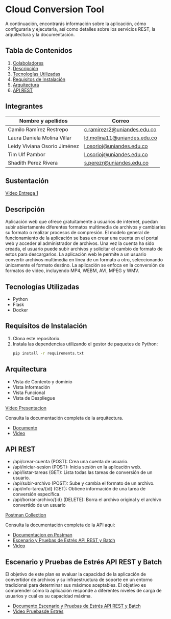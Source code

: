 # Cloud Conversion Tool
A continuación, encontrarás información sobre la aplicación, cómo configurarla y ejecutarla, así como detalles sobre los servicios REST, la arquitectura y la documentación.

## Tabla de Contenidos

1. [Colaboladores](#colaboladores)
2. [Descripción](#descripción)
3. [Tecnologías Utilizadas](#tecnologías-utilizadas)
4. [Requisitos de Instalación](#requisitos-de-instalación)
5. [Arquitectura](#arquitectura)
6. [API REST](#api-rest)

## Integrantes
| Nombre y apellidos | Correo|
| --- | --- |
| Camilo Ramírez Restrepo​ | c.ramirezr2@uniandes.edu.co |
| Laura Daniela Molina Villar​ | ld.molina11@uniandes.edu.co |
| Leidy Viviana Osorio Jiménez​ | l.osorioj@uniandes.edu.co |
| Tim Ulf Pambor | l.osorioj@uniandes.edu.co |
| Shadith Perez Rivera | s.perezr@uniandes.edu.co |

## Sustentación
[Video Entrega 1](https://uniandes-my.sharepoint.com/:v:/g/personal/ld_molina11_uniandes_edu_co/EVyhEdkcFvdHuasJB6z8HK8B3smzySw0qnnNRPWPndmBHg?nav=eyJyZWZlcnJhbEluZm8iOnsicmVmZXJyYWxBcHAiOiJPbmVEcml2ZUZvckJ1c2luZXNzIiwicmVmZXJyYWxBcHBQbGF0Zm9ybSI6IldlYiIsInJlZmVycmFsTW9kZSI6InZpZXciLCJyZWZlcnJhbFZpZXciOiJNeUZpbGVzTGlua0RpcmVjdCJ9fQ&e=8ZVKQh)

## Descripción
Aplicación web que ofrece gratuitamente a usuarios de internet, puedan subir abiertamente diferentes formatos multimedia de archivos y cambiarles su formato o realizar procesos de compresión. El modelo general de funcionamiento de la aplicación se basa en crear una cuenta en el portal web y acceder al administrador de archivos. Una vez la cuenta ha sido creada, el usuario puede subir archivos y solicitar el cambio de formato de estos para descargarlos. La aplicación web le permite a un usuario convertir archivos multimedia en línea de un formato a otro, seleccionando únicamente el formato destino. La aplicación se enfoca en la conversión de formatos de video, incluyendo MP4, WEBM, AVI, MPEG y WMV.

## Tecnologías Utilizadas

- Python
- Flask
- Docker

## Requisitos de Instalación

1. Clona este repositorio.
2. Instala las dependencias utilizando el gestor de paquetes de Python:
   ```bash
   pip install -r requirements.txt

## Arquitectura 
- Vista de Contexto y dominio​
- Vista Información​
- Vista Funcional
- Vista de Despliegue

[Video Presentacion](https://uniandes-my.sharepoint.com/:v:/g/personal/ld_molina11_uniandes_edu_co/EZXky1x7CAxBsCGKHg3t-jQBG-ErSnNLD5Bermb0M9LMTA?nav=eyJyZWZlcnJhbEluZm8iOnsicmVmZXJyYWxBcHAiOiJTdHJlYW1XZWJBcHAiLCJyZWZlcnJhbFZpZXciOiJTaGFyZURpYWxvZyIsInJlZmVycmFsQXBwUGxhdGZvcm0iOiJXZWIiLCJyZWZlcnJhbE1vZGUiOiJ2aWV3In19&e=jD1bpe)

Consulta la documentación completa de la arquitectura. 
- [Documento](Docs)
- [Video](https://uniandes-my.sharepoint.com/:v:/g/personal/ld_molina11_uniandes_edu_co/EQVFU8pj7rtPpH6xZ7xeNDwBo4eb3ASiZOXjZMw0Bhz1rw?nav=eyJyZWZlcnJhbEluZm8iOnsicmVmZXJyYWxBcHAiOiJTdHJlYW1XZWJBcHAiLCJyZWZlcnJhbFZpZXciOiJTaGFyZURpYWxvZyIsInJlZmVycmFsQXBwUGxhdGZvcm0iOiJXZWIiLCJyZWZlcnJhbE1vZGUiOiJ2aWV3In19&e=k4icLV)

## API REST
- /api/crear-cuenta (POST): Crea una cuenta de usuario.
- /api/iniciar-sesion (POST): Inicia sesión en la aplicación web.
- /api/listar-tareas (GET): Lista todas las tareas de conversión de un usuario.
- /api/subir-archivo (POST): Sube y cambia el formato de un archivo.
- /api/info-tarea/{id} (GET): Obtiene información de una tarea de conversión específica.
- /api/borrar-archivo/{id} (DELETE): Borra el archivo original y el archivo convertido de un usuario

[Postman Collection](https://github.com/tpambor/MISW4204/blob/main/Cloud%20Conversion%20Tool.postman_collection.json)

Consulta la documentación completa de la API aqui: 
- [Documentacion en Postman](https://documenter.getpostman.com/view/29422849/2s9YRB4CyY) 
- [Escenario y Pruebas de Estrés API REST y Batch](https://github.com/tpambor/MISW4204/blob/main/Docs/Escenario%20y%20Pruebas%20de%20Estr%C3%A9s%20API%20REST%20y%20Batch.docx)
- [Video](https://uniandes-my.sharepoint.com/:v:/g/personal/ld_molina11_uniandes_edu_co/EUsm0jWJLKJHigp_zkCJOAwB0MCSva_fnDBUKZSaOIyIiA?nav=eyJyZWZlcnJhbEluZm8iOnsicmVmZXJyYWxBcHAiOiJTdHJlYW1XZWJBcHAiLCJyZWZlcnJhbFZpZXciOiJTaGFyZURpYWxvZyIsInJlZmVycmFsQXBwUGxhdGZvcm0iOiJXZWIiLCJyZWZlcnJhbE1vZGUiOiJ2aWV3In19&e=q7VTWj)

## Escenario y Pruebas de Estrés API REST y Batch 
El objetivo de este plan es evaluar la capacidad de la aplicación de convertidor de archivos y su infraestructura de soporte en un entorno tradicional para determinar sus máximos aceptables. El objetivo es comprender cómo la aplicación responde a diferentes niveles de carga de usuarios y cuál es su capacidad máxima. 

- [Documento Escenario y Pruebas de Estrés API REST y Batch](Docs)
- [Video Pruebasde Estrés](https://uniandes-my.sharepoint.com/:v:/g/personal/ld_molina11_uniandes_edu_co/EUVAVJJbgaNHlVBGZy_jVaEBy4zqGt0Df2BDPBx0hSXO3Q?nav=eyJyZWZlcnJhbEluZm8iOnsicmVmZXJyYWxBcHAiOiJPbmVEcml2ZUZvckJ1c2luZXNzIiwicmVmZXJyYWxBcHBQbGF0Zm9ybSI6IldlYiIsInJlZmVycmFsTW9kZSI6InZpZXciLCJyZWZlcnJhbFZpZXciOiJNeUZpbGVzTGlua0RpcmVjdCJ9fQ&e=yV8giC)
